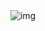 <div align="center">
  <img src="https://media.giphy.com/media/ihwuNjpbb2RBS/giphy.gif" alt="img" />
</div>
